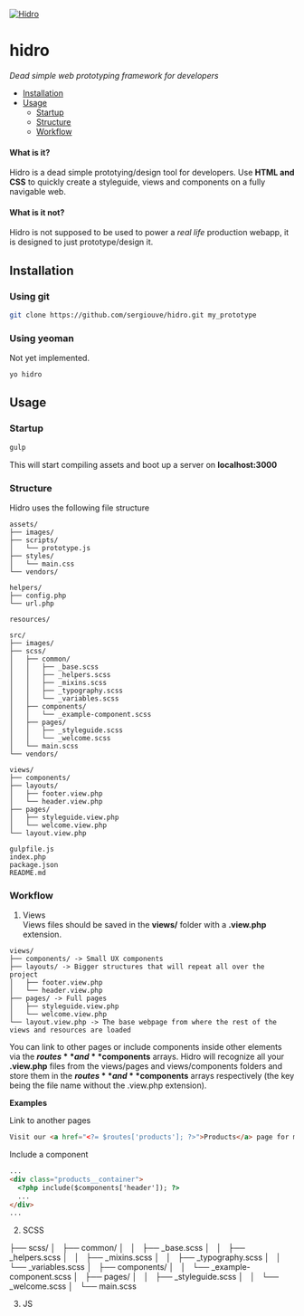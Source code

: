[![Hidro](/path/to/image)](path/to/linked/page)

# hidro

*Dead simple web prototyping framework for developers*

- [Installation](#installation)
- [Usage](#usage)
  + [Startup](#startup)
  + [Structure](#structure)
  + [Workflow](#workflow)

#### What is it?
Hidro is a dead simple prototying/design tool for developers.
Use **HTML and CSS** to quickly create a styleguide, views and components on a fully navigable web.

#### What is it not?
Hidro is not supposed to be used to power a *real life* production webapp, it is designed to just prototype/design it.

<a name="installation"></a>
## Installation

### Using git
```bash
git clone https://github.com/sergiouve/hidro.git my_prototype
```

### Using yeoman
Not yet implemented.
```bash
yo hidro
```

<a name="usage"></a>
## Usage

<a name="startup"></a>
### Startup

```bash
gulp
```

This will start compiling assets and boot up a server on **localhost:3000**

<a name="structure"></a>
### Structure

Hidro uses the following file structure
```
assets/
├── images/
├── scripts/
│   └── prototype.js
├── styles/
│   └── main.css
└── vendors/

helpers/
├── config.php
└── url.php

resources/

src/
├── images/
├── scss/
│   ├── common/
│   │   ├── _base.scss
│   │   ├── _helpers.scss
│   │   ├── _mixins.scss
│   │   ├── _typography.scss
│   │   └── _variables.scss
│   ├── components/
│   │   └── _example-component.scss
│   ├── pages/
│   │   ├── _styleguide.scss
│   │   └── _welcome.scss
│   └── main.scss
└── vendors/

views/
├── components/
├── layouts/
│   ├── footer.view.php
│   └── header.view.php
├── pages/
│   ├── styleguide.view.php
│   └── welcome.view.php
└── layout.view.php

gulpfile.js
index.php
package.json
README.md
```

<a name="workflow"></a>
### Workflow

1. Views  
Views files should be saved in the **views/** folder with a **.view.php** extension.

```
views/
├── components/ -> Small UX components
├── layouts/ -> Bigger structures that will repeat all over the project
│   ├── footer.view.php
│   └── header.view.php
├── pages/ -> Full pages
│   ├── styleguide.view.php
│   └── welcome.view.php
└── layout.view.php -> The base webpage from where the rest of the views and resources are loaded
```

You can link to other pages or include components inside other elements via
the **$routes** and **$components** arrays. Hidro will recognize all your **.view.php** files
from the views/pages and views/components folders and store them in the **$routes** and **$components**
arrays respectively (the key being the file name without the .view.php extension).

**Examples**

Link to another pages
```html
Visit our <a href="<?= $routes['products']; ?>">Products</a> page for more!
```

Include a component
```html
...
<div class="products__container">
  <?php include($components['header']); ?>
  ...
</div>
...
```

2. SCSS  

├── scss/
│   ├── common/
│   │   ├── _base.scss
│   │   ├── _helpers.scss
│   │   ├── _mixins.scss
│   │   ├── _typography.scss
│   │   └── _variables.scss
│   ├── components/
│   │   └── _example-component.scss
│   ├── pages/
│   │   ├── _styleguide.scss
│   │   └── _welcome.scss
│   └── main.scss

3. JS  
